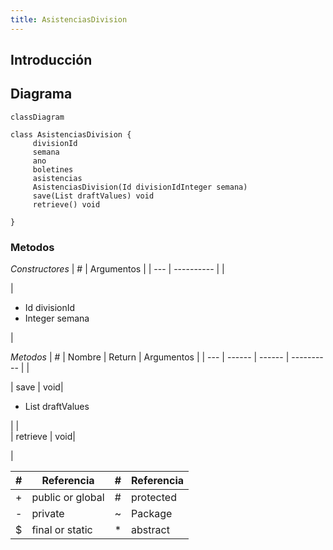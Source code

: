 ```yaml
---
title: AsistenciasDivision
---
```


## Introducción

<!-- START autogenerated-class -->
## Diagrama
```mermaid
classDiagram

class AsistenciasDivision {
     divisionId     
     semana     
     ano     
     boletines     
     asistencias     
     AsistenciasDivision(Id divisionIdInteger semana)  
     save(List draftValues) void 
     retrieve() void 

}
```


### Metodos
*Constructores*
| #   | Argumentos |
| --- | ---------- |
| <div class="icons"></div> | <ul><li>Id divisionId</li><li>Integer semana</li></ul>|

*Metodos*
| #   | Nombre | Return | Argumentos |
| --- | ------ | ------ | ---------- |
| <div class="icons"></div> | save | void| <ul><li>List draftValues</li></ul>|
| <div class="icons"></div> | retrieve | void| <ul></ul>|


| #  | Referencia       | #  | Referencia |
| -- | ---------------- | -- | ---------- |
| +  | public or global | #  | protected  |
| -  | private          | ~  | Package    |
| $  | final or static  | *  | abstract   |

<!-- END autogenerated-class -->
